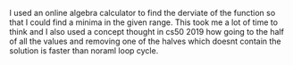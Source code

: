 I used an online algebra calculator to find the derviate of the function so that I could find a minima in the given range. This took me a lot of time to think and I also used a concept thought in cs50 2019 how going to the half of all the values and removing one of the halves which doesnt contain the solution is faster than noraml loop cycle. 

